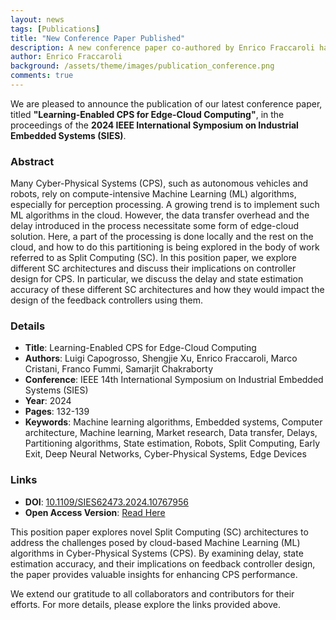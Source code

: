 ```yaml
---
layout: news
tags: [Publications]
title: "New Conference Paper Published"
description: A new conference paper co-authored by Enrico Fraccaroli has been published in the proceedings of the 2024 IEEE International Symposium on Industrial Embedded Systems (SIES).
author: Enrico Fraccaroli
background: /assets/theme/images/publication_conference.png
comments: true
---
```


We are pleased to announce the publication of our latest conference paper,
titled **"Learning-Enabled CPS for Edge-Cloud Computing"**, in the proceedings
of the **2024 IEEE International Symposium on Industrial Embedded Systems
(SIES)**.

### Abstract

Many Cyber-Physical Systems (CPS), such as autonomous vehicles and robots, rely
on compute-intensive Machine Learning (ML) algorithms, especially for perception
processing. A growing trend is to implement such ML algorithms in the cloud.
However, the data transfer overhead and the delay introduced in the process
necessitate some form of edge-cloud solution. Here, a part of the processing is
done locally and the rest on the cloud, and how to do this partitioning is being
explored in the body of work referred to as Split Computing (SC). In this
position paper, we explore different SC architectures and discuss their
implications on controller design for CPS. In particular, we discuss the delay
and state estimation accuracy of these different SC architectures and how they
would impact the design of the feedback controllers using them.

### Details

- **Title**: Learning-Enabled CPS for Edge-Cloud Computing
- **Authors**: Luigi Capogrosso, Shengjie Xu, Enrico Fraccaroli, Marco Cristani, Franco Fummi, Samarjit Chakraborty
- **Conference**: IEEE 14th International Symposium on Industrial Embedded Systems (SIES)
- **Year**: 2024
- **Pages**: 132-139
- **Keywords**: Machine learning algorithms, Embedded systems, Computer architecture, Machine learning, Market research, Data transfer, Delays, Partitioning algorithms, State estimation, Robots, Split Computing, Early Exit, Deep Neural Networks, Cyber-Physical Systems, Edge Devices

### Links

- **DOI**: [10.1109/SIES62473.2024.10767956](https://doi.org/10.1109/SIES62473.2024.10767956)
- **Open Access Version**: [Read Here](https://iris.univr.it/retrieve/3c07a985-4fde-48ee-8957-9793e9786049/OPEN__2024__SIES__Learning_Enabled_CPS_for_Edge_Cloud_Computing.pdf)

This position paper explores novel Split Computing (SC) architectures to address
the challenges posed by cloud-based Machine Learning (ML) algorithms in
Cyber-Physical Systems (CPS). By examining delay, state estimation accuracy, and
their implications on feedback controller design, the paper provides valuable
insights for enhancing CPS performance.

We extend our gratitude to all collaborators and contributors for their efforts.
For more details, please explore the links provided above.
